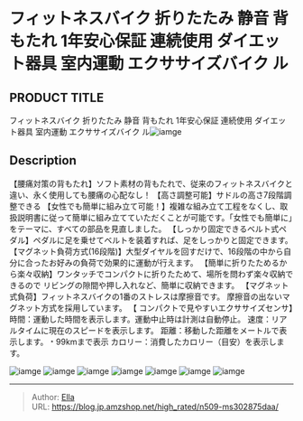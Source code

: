 # フィットネスバイク 折りたたみ 静音 背もたれ 1年安心保証 連続使用 ダイエット器具 室内運動 エクササイズバイク ル


## PRODUCT TITLE 

フィットネスバイク 折りたたみ 静音 背もたれ 1年安心保証 連続使用 ダイエット器具 室内運動 エクササイズバイク ル![iamge](https://b2bfiles1.gigab2b.cn/image/wkseller/305/20230618_f5df28d3aabd240f3cf0424a5b59e878.jpg)

## Description

【腰痛対策の背もたれ】ソフト素材の背もたれで、従来のフィットネスバイクと違い、永く使用しても腰痛の心配なし！
【高さ調整可能】サドルの高さ7段階調整できる
【女性でも簡単に組み立て可能！】複雑な組み立て工程をなくし、取扱説明書に従って簡単に組み立てていただくことが可能です。「女性でも簡単に」をテーマに、すべての部品を見直しました。
【しっかり固定できるベルト式ペダル】ペダルに足を乗せてベルトを装着すれば、足をしっかりと固定できます。
【マグネット負荷方式(16段階)】大型ダイヤルを回すだけで、16段階の中から自分に合ったお好みの負荷で効果的に運動が行えます。
【簡単に折りたためるから楽々収納】ワンタッチでコンパクトに折りたためて、場所を問わず楽々収納できるので リビングの隙間や押し入れなど、簡単に収納できます。
【マグネット式負荷】フィットネスバイクの1番のストレスは摩擦音です。 摩擦音の出ないマグネット方式を採用しています。
【 コンパクトで見やすいエクササイズセンサ】時間：運動した時間を表示します。運動中止時は計測は自動停止。 速度：リアルタイムに現在のスピードを表示します。 距離：移動した距離をメートルで表示します。﹡99kmまで表示 カロリー：消費したカロリー（目安）を表示します。


![iamge](https://b2bfiles1.gigab2b.cn/image/wkseller/305/20230618_ee53ecc0766ad4ef0fa697788800ec98.jpg)
![iamge](https://b2bfiles1.gigab2b.cn/image/wkseller/305/20230618_34052cd6ec791aa9e0a7f8706f1be7de.jpg)
![iamge](https://b2bfiles1.gigab2b.cn/image/wkseller/305/20230618_c718d026d2b4bd5071a420e5fa06f81b.jpg)
![iamge](https://b2bfiles1.gigab2b.cn/image/wkseller/305/20230618_c284fa0e05440d059e6cd88a2b89cc65.jpg)
![iamge](https://b2bfiles1.gigab2b.cn/image/wkseller/305/20230618_ed4ad6fc046818ba26984a4b1512f6b5.jpg)
![iamge](https://b2bfiles1.gigab2b.cn/image/wkseller/305/20230618_9b6efa7626992b7264d63ad8bdeb7044.jpg)
![iamge](https://b2bfiles1.gigab2b.cn/image/wkseller/305/20230618_20261d072a902c81041587a52093eae3.jpg)


---

> Author: [Ella](https://blog.jp.amzshop.net/)  
> URL: https://blog.jp.amzshop.net/high_rated/n509-ms302875daa/  

